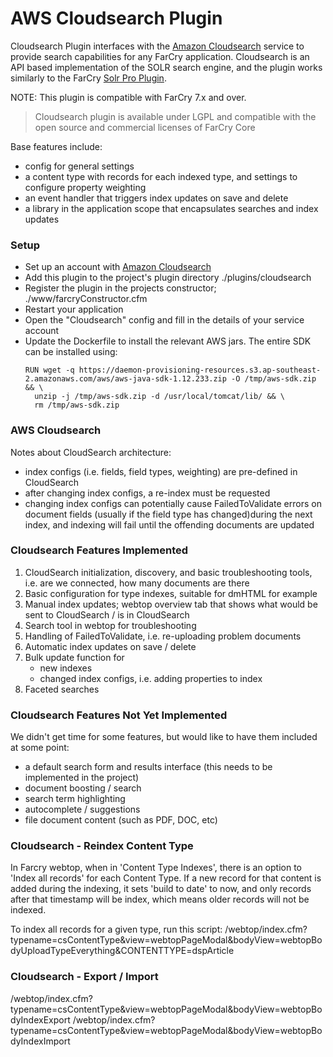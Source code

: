 # AWS Cloudsearch Plugin

Cloudsearch Plugin interfaces with the [Amazon Cloudsearch](https://aws.amazon.com/cloudsearch/) service to provide search capabilities for any FarCry application. Cloudsearch is an API based implementation of the SOLR search engine, and the plugin works similarly to the FarCry [Solr Pro Plugin](https://github.com/jeffcoughlin/farcrysolrpro).

NOTE: This plugin is compatible with FarCry 7.x and over.

> Cloudsearch plugin is available under LGPL and compatible with the open source and commercial licenses of FarCry Core

Base features include:

- config for general settings
- a content type with records for each indexed type, and settings to
  configure property weighting
- an event handler that triggers index updates on save and delete
- a library in the application scope that encapsulates searches
  and index updates

### Setup

- Set up an account with [Amazon Cloudsearch](https://aws.amazon.com/cloudsearch/)
- Add this plugin to the project's plugin directory ./plugins/cloudsearch
- Register the plugin in the projects constructor; ./www/farcryConstructor.cfm
- Restart your application
- Open the "Cloudsearch" config and fill in the details of your service account
- Update the Dockerfile to install the relevant AWS jars. The entire SDK can be installed using:
  ```
  RUN wget -q https://daemon-provisioning-resources.s3.ap-southeast-2.amazonaws.com/aws/aws-java-sdk-1.12.233.zip -O /tmp/aws-sdk.zip && \
    unzip -j /tmp/aws-sdk.zip -d /usr/local/tomcat/lib/ && \
    rm /tmp/aws-sdk.zip
  ```

### AWS Cloudsearch

Notes about CloudSearch architecture:

- index configs (i.e. fields, field types, weighting) are pre-defined 
  in CloudSearch
- after changing index configs, a re-index must be requested
- changing index configs can potentially cause FailedToValidate errors 
  on document fields (usually if the field type has changed)during the 
  next index, and indexing will fail until the offending documents are 
  updated

### Cloudsearch Features Implemented

1. CloudSearch initialization, discovery, and basic troubleshooting tools,
   i.e. are we connected, how many documents are there 
2. Basic configuration for type indexes, suitable for dmHTML for example
3. Manual index updates; webtop overview tab that shows what would be sent
   to CloudSearch / is in CloudSearch
4. Search tool in webtop for troubleshooting
5. Handling of FailedToValidate, i.e. re-uploading problem documents
6. Automatic index updates on save / delete
7. Bulk update function for 
   - new indexes
   - changed index configs, i.e. adding properties to index
8. Faceted searches

### Cloudsearch Features Not Yet Implemented

We didn't get time for some features, but would like to have them included at some point:

- a default search form and results interface (this needs to be implemented in the project)
- document boosting / search
- search term highlighting
- autocomplete / suggestions
- file document content (such as PDF, DOC, etc)


### Cloudsearch - Reindex Content Type

In Farcry webtop, when in 'Content Type Indexes', there is an option to 'Index all records' for each Content Type. If a new record for that content is added during the indexing, it sets 'build to date' to now, and only records after that timestamp will be index, which means older records will not be indexed.

To index all records for a given type, run this script: 
/webtop/index.cfm?typename=csContentType&view=webtopPageModal&bodyView=webtopBodyUploadTypeEverything&CONTENTTYPE=dspArticle


### Cloudsearch - Export / Import
/webtop/index.cfm?typename=csContentType&view=webtopPageModal&bodyView=webtopBodyIndexExport
/webtop/index.cfm?typename=csContentType&view=webtopPageModal&bodyView=webtopBodyIndexImport

